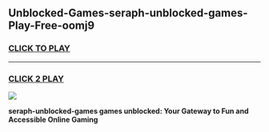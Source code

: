 
## Unblocked-Games-seraph-unblocked-games-Play-Free-oomj9
<h3>
<a href="https://premium76.site?title=seraph-unblocked-games&ref=17A">CLICK TO PLAY</a></h3>
<hr>

<h3>
<a href="https://premium76.site?title=seraph-unblocked-games&ref=17A">CLICK 2 PLAY</a>
  
</h3>

<a href="https://premium76.site?title=seraph-unblocked-games&ref=17A"><img src="https://clearcache.store/games.png"></a>


**seraph-unblocked-games games unblocked: Your Gateway to Fun and Accessible Online Gaming**
